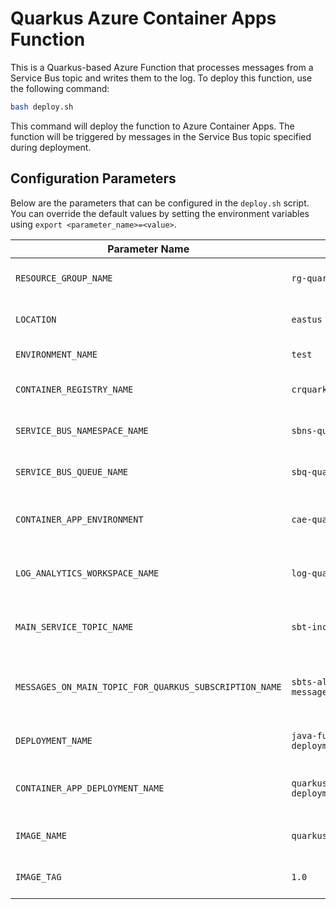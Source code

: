 # Quarkus Azure Container Apps Function

This is a Quarkus-based Azure Function that processes messages from a Service Bus topic and writes them to the log. To deploy this function, use the following command:

```bash
bash deploy.sh
```

This command will deploy the function to Azure Container Apps. The function will be triggered by messages in the Service Bus topic specified during deployment.

## Configuration Parameters

Below are the parameters that can be configured in the `deploy.sh` script. You can override the default values by setting the environment variables using `export <parameter_name>=<value>`.

| Parameter Name                | Default Value                   | Description                                      |
|-------------------------------|----------------------------------|--------------------------------------------------|
| `RESOURCE_GROUP_NAME`         | `rg-quarkus-functions`           | Name of the resource group                       |
| `LOCATION`                    | `eastus`                         | Location for the resources                       |
| `ENVIRONMENT_NAME`            | `test`                           | Name of the environment                          |
| `CONTAINER_REGISTRY_NAME`     | `crquarkusfunctions<random>`     | Name of the container registry                   |
| `SERVICE_BUS_NAMESPACE_NAME`  | `sbns-quarkus-functions`         | Name of the Service Bus namespace                |
| `SERVICE_BUS_QUEUE_NAME`      | `sbq-quarkus-functions`          | Name of the Service Bus queue                    |
| `CONTAINER_APP_ENVIRONMENT`   | `cae-quarkus-functions`          | Name of the Container App environment            |
| `LOG_ANALYTICS_WORKSPACE_NAME`| `log-quarkus-functions`          | Name of the Log Analytics workspace              |
| `MAIN_SERVICE_TOPIC_NAME`     | `sbt-incoming-messages`          | Name of the main Service Bus topic               |
| `MESSAGES_ON_MAIN_TOPIC_FOR_QUARKUS_SUBSCRIPTION_NAME` | `sbts-all-incoming-messages-quarkus` | Name of the subscription for Quarkus on the main topic |
| `DEPLOYMENT_NAME`             | `java-function-quarkus-deployment` | Name of the main deployment                    |
| `CONTAINER_APP_DEPLOYMENT_NAME` | `quarkus-container-app-deployment` | Name of the container app deployment         |
| `IMAGE_NAME`                  | `quarkus-function-examples`      | Name of the Docker image                         |
| `IMAGE_TAG`                   | `1.0`                            | Tag of the Docker image                          |
